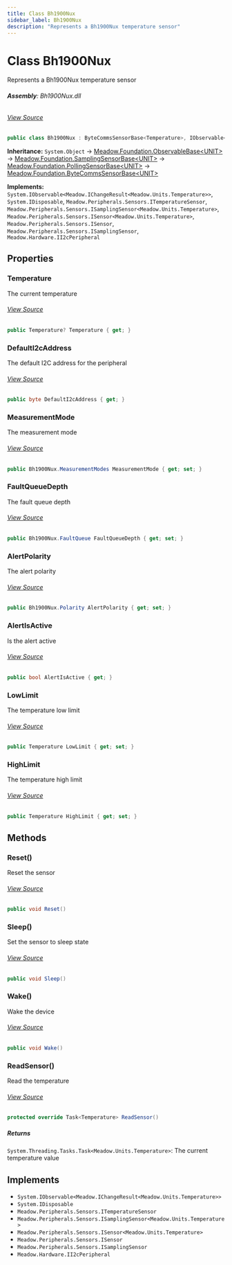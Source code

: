```yaml
---
title: Class Bh1900Nux
sidebar_label: Bh1900Nux
description: "Represents a Bh1900Nux temperature sensor"
---
```

# Class Bh1900Nux
Represents a Bh1900Nux temperature sensor

###### **Assembly**: Bh1900Nux.dll
###### [View Source](https://github.com/WildernessLabs/Meadow.Foundation.git/blob/develop/Source/Meadow.Foundation.Peripherals/Sensors.Atmospheric.Bh1900Nux/Driver/Bh1900Nux.Register.cs#L3)
```csharp title="Declaration"
public class Bh1900Nux : ByteCommsSensorBase<Temperature>, IObservable<IChangeResult<Temperature>>, IDisposable, ITemperatureSensor, ISamplingSensor<Temperature>, ISensor<Temperature>, ISensor, ISamplingSensor, II2cPeripheral
```
**Inheritance:** `System.Object` -> [Meadow.Foundation.ObservableBase&lt;UNIT&gt;](../Meadow.Foundation/ObservableBase`UNIT`) -> [Meadow.Foundation.SamplingSensorBase&lt;UNIT&gt;](../Meadow.Foundation/SamplingSensorBase`UNIT`) -> [Meadow.Foundation.PollingSensorBase&lt;UNIT&gt;](../Meadow.Foundation/PollingSensorBase`UNIT`) -> [Meadow.Foundation.ByteCommsSensorBase&lt;UNIT&gt;](../Meadow.Foundation/ByteCommsSensorBase`UNIT`)

**Implements:**  
`System.IObservable<Meadow.IChangeResult<Meadow.Units.Temperature>>`, `System.IDisposable`, `Meadow.Peripherals.Sensors.ITemperatureSensor`, `Meadow.Peripherals.Sensors.ISamplingSensor<Meadow.Units.Temperature>`, `Meadow.Peripherals.Sensors.ISensor<Meadow.Units.Temperature>`, `Meadow.Peripherals.Sensors.ISensor`, `Meadow.Peripherals.Sensors.ISamplingSensor`, `Meadow.Hardware.II2cPeripheral`

## Properties
### Temperature
The current temperature
###### [View Source](https://github.com/WildernessLabs/Meadow.Foundation.git/blob/develop/Source/Meadow.Foundation.Peripherals/Sensors.Atmospheric.Bh1900Nux/Driver/Bh1900Nux.cs#L16)
```csharp title="Declaration"
public Temperature? Temperature { get; }
```
### DefaultI2cAddress
The default I2C address for the peripheral
###### [View Source](https://github.com/WildernessLabs/Meadow.Foundation.git/blob/develop/Source/Meadow.Foundation.Peripherals/Sensors.Atmospheric.Bh1900Nux/Driver/Bh1900Nux.cs#L21)
```csharp title="Declaration"
public byte DefaultI2cAddress { get; }
```
### MeasurementMode
The measurement mode
###### [View Source](https://github.com/WildernessLabs/Meadow.Foundation.git/blob/develop/Source/Meadow.Foundation.Peripherals/Sensors.Atmospheric.Bh1900Nux/Driver/Bh1900Nux.cs#L70)
```csharp title="Declaration"
public Bh1900Nux.MeasurementModes MeasurementMode { get; set; }
```
### FaultQueueDepth
The fault queue depth
###### [View Source](https://github.com/WildernessLabs/Meadow.Foundation.git/blob/develop/Source/Meadow.Foundation.Peripherals/Sensors.Atmospheric.Bh1900Nux/Driver/Bh1900Nux.cs#L111)
```csharp title="Declaration"
public Bh1900Nux.FaultQueue FaultQueueDepth { get; set; }
```
### AlertPolarity
The alert polarity
###### [View Source](https://github.com/WildernessLabs/Meadow.Foundation.git/blob/develop/Source/Meadow.Foundation.Peripherals/Sensors.Atmospheric.Bh1900Nux/Driver/Bh1900Nux.cs#L125)
```csharp title="Declaration"
public Bh1900Nux.Polarity AlertPolarity { get; set; }
```
### AlertIsActive
Is the alert active
###### [View Source](https://github.com/WildernessLabs/Meadow.Foundation.git/blob/develop/Source/Meadow.Foundation.Peripherals/Sensors.Atmospheric.Bh1900Nux/Driver/Bh1900Nux.cs#L146)
```csharp title="Declaration"
public bool AlertIsActive { get; }
```
### LowLimit
The temperature low limit
###### [View Source](https://github.com/WildernessLabs/Meadow.Foundation.git/blob/develop/Source/Meadow.Foundation.Peripherals/Sensors.Atmospheric.Bh1900Nux/Driver/Bh1900Nux.cs#L154)
```csharp title="Declaration"
public Temperature LowLimit { get; set; }
```
### HighLimit
The temperature high limit
###### [View Source](https://github.com/WildernessLabs/Meadow.Foundation.git/blob/develop/Source/Meadow.Foundation.Peripherals/Sensors.Atmospheric.Bh1900Nux/Driver/Bh1900Nux.cs#L171)
```csharp title="Declaration"
public Temperature HighLimit { get; set; }
```
## Methods
### Reset()
Reset the sensor
###### [View Source](https://github.com/WildernessLabs/Meadow.Foundation.git/blob/develop/Source/Meadow.Foundation.Peripherals/Sensors.Atmospheric.Bh1900Nux/Driver/Bh1900Nux.cs#L51)
```csharp title="Declaration"
public void Reset()
```
### Sleep()
Set the sensor to sleep state
###### [View Source](https://github.com/WildernessLabs/Meadow.Foundation.git/blob/develop/Source/Meadow.Foundation.Peripherals/Sensors.Atmospheric.Bh1900Nux/Driver/Bh1900Nux.cs#L91)
```csharp title="Declaration"
public void Sleep()
```
### Wake()
Wake the device
###### [View Source](https://github.com/WildernessLabs/Meadow.Foundation.git/blob/develop/Source/Meadow.Foundation.Peripherals/Sensors.Atmospheric.Bh1900Nux/Driver/Bh1900Nux.cs#L101)
```csharp title="Declaration"
public void Wake()
```
### ReadSensor()
Read the temperature
###### [View Source](https://github.com/WildernessLabs/Meadow.Foundation.git/blob/develop/Source/Meadow.Foundation.Peripherals/Sensors.Atmospheric.Bh1900Nux/Driver/Bh1900Nux.cs#L210)
```csharp title="Declaration"
protected override Task<Temperature> ReadSensor()
```

##### Returns

`System.Threading.Tasks.Task<Meadow.Units.Temperature>`: The current temperature value
## Implements

* `System.IObservable<Meadow.IChangeResult<Meadow.Units.Temperature>>`
* `System.IDisposable`
* `Meadow.Peripherals.Sensors.ITemperatureSensor`
* `Meadow.Peripherals.Sensors.ISamplingSensor<Meadow.Units.Temperature>`
* `Meadow.Peripherals.Sensors.ISensor<Meadow.Units.Temperature>`
* `Meadow.Peripherals.Sensors.ISensor`
* `Meadow.Peripherals.Sensors.ISamplingSensor`
* `Meadow.Hardware.II2cPeripheral`
